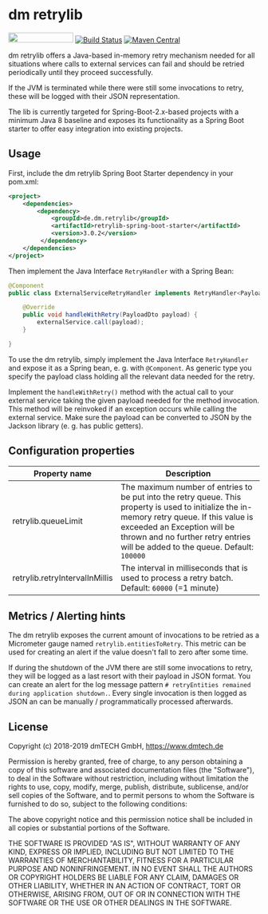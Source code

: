 # dm retrylib

[<img src="https://opensourcelogos.aws.dmtech.cloud/dmTECH_opensource_logo.svg" height="20" width="130">](https://www.dmtech.de/de)
[![Build Status](https://github.com/dm-drogeriemarkt/retrylib-spring-boot-starter/actions/workflows/build.yml/badge.svg?branch=master)](https://github.com/dm-drogeriemarkt/retrylib-spring-boot-starter/actions?query=branch%3Amaster)
[![Maven Central](https://maven-badges.herokuapp.com/maven-central/de.dm.retrylib/retrylib-spring-boot-starter/badge.svg)](https://maven-badges.herokuapp.com/maven-central/retrylib-spring-boot-starter/structured-logging)

dm retrylib offers a Java-based in-memory retry mechanism needed for all situations where calls to external services can fail and should be retried periodically until they proceed successfully. 

If the JVM is terminated while there were still some invocations to retry, these will be logged with their JSON representation.

The lib is currently targeted for Spring-Boot-2.x-based projects with a minimum Java 8 baseline and exposes its functionality as a Spring Boot starter to offer easy integration into existing projects. 

## Usage 

First, include the dm retrylib Spring Boot Starter dependency in your pom.xml:

```xml
<project>
    <dependencies>
        <dependency>
            <groupId>de.dm.retrylib</groupId>
            <artifactId>retrylib-spring-boot-starter</artifactId>
            <version>3.0.2</version>
         </dependency>
    </dependencies>
</project>
```

Then implement the Java Interface `RetryHandler` with a Spring Bean:

```java
@Component
public class ExternalServiceRetryHandler implements RetryHandler<PayloadDto> {

    @Override
    public void handleWithRetry(PayloadDto payload) {
        externalService.call(payload);
    }

}
```

To use the dm retrylib, simply implement the Java Interface `RetryHandler` and expose it as a Spring bean, e. g. with `@Component`. As generic type you specify the payload class holding all the relevant data needed for the retry. 

Implement the `handleWithRetry()` method with the actual call to your external service taking the given payload needed for the method invocation. This method will be reinvoked if an exception occurs while calling the external service. Make sure the payload can be converted to JSON by the Jackson library (e. g. has public getters).
  

## Configuration properties

| Property name  | Description |
| ----------- | ----------- |
| retrylib.queueLimit | The maximum number of entries to be put into the retry queue. This property is used to initialize the in-memory retry queue. If this value is exceeded an Exception will be thrown and no further retry entries will be added to the queue. Default: `100000` |
| retrylib.retryIntervalInMillis | The interval in milliseconds that is used to process a retry batch. Default: `60000` (=1 minute) |


## Metrics / Alerting hints

The dm retrylib exposes the current amount of invocations to be retried as a Micrometer gauge named `retrylib.entitiesToRetry`. This metric can be used for creating an alert if the value doesn't fall to zero after some time. 

If during the shutdown of the JVM there are still some invocations to retry, they will be logged as a last resort with their payload in JSON format. You can create an alert for the log message pattern `# retryEntities remained during application shutdown.`.
Every single invocation is then logged as JSON an can be manually / programmatically processed afterwards.

## License

Copyright (c) 2018-2019 dmTECH GmbH, https://www.dmtech.de

Permission is hereby granted, free of charge, to any person obtaining a copy
of this software and associated documentation files (the "Software"), to deal
in the Software without restriction, including without limitation the rights
to use, copy, modify, merge, publish, distribute, sublicense, and/or sell
copies of the Software, and to permit persons to whom the Software is
furnished to do so, subject to the following conditions:

The above copyright notice and this permission notice shall be included in all
copies or substantial portions of the Software.

THE SOFTWARE IS PROVIDED "AS IS", WITHOUT WARRANTY OF ANY KIND, EXPRESS OR
IMPLIED, INCLUDING BUT NOT LIMITED TO THE WARRANTIES OF MERCHANTABILITY,
FITNESS FOR A PARTICULAR PURPOSE AND NONINFRINGEMENT. IN NO EVENT SHALL THE
AUTHORS OR COPYRIGHT HOLDERS BE LIABLE FOR ANY CLAIM, DAMAGES OR OTHER
LIABILITY, WHETHER IN AN ACTION OF CONTRACT, TORT OR OTHERWISE, ARISING FROM,
OUT OF OR IN CONNECTION WITH THE SOFTWARE OR THE USE OR OTHER DEALINGS IN THE
SOFTWARE.
